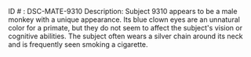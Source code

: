 ID # : DSC-MATE-9310
Description: Subject 9310 appears to be a male monkey with a unique appearance. Its blue clown eyes are an unnatural color for a primate, but they do not seem to affect the subject's vision or cognitive abilities. The subject often wears a silver chain around its neck and is frequently seen smoking a cigarette.